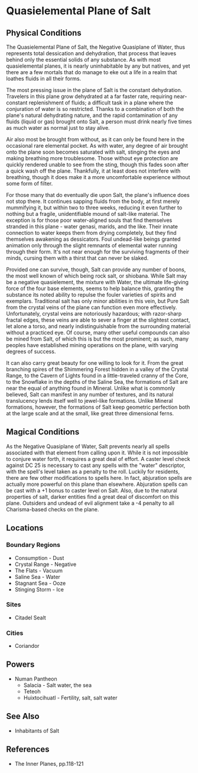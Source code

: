 # Quasielemental Plane of Salt

## Physical Conditions
The Quasielemental Plane of Salt, the Negative Quasiplane of Water, thus represents total dessication and dehydration, that process that leaves behind only the essential solids of any substance. As with most quasielemental planes, it is nearly uninhabitable by any but natives, and yet there are a few mortals that do manage to eke out a life in a realm that loathes fluids in all their forms.

The most pressing issue in the plane of Salt is the constant dehydration. Travelers in this plane grow dehydrated at a far faster rate, requiring near-constant replenishment of fluids; a difficult task in a plane where the conjuration of water is so restricted. Thanks to a combination of both the plane's natural dehydrating nature, and the rapid contamination of any fluids (liquid or gas) brought onto Salt, a person must drink nearly five times as much water as normal just to stay alive.

Air also most be brought from without, as it can only be found here in the occasional rare elemental pocket. As with water, any degree of air brought onto the plane soon becomes saturated with salt, stinging the eyes and making breathing more troublesome. Those without eye protection are quickly rendered unable to see from the sting, though this fades soon after a quick wash off the plane. Thankfully, it at least does not interfere with breathing, though it does make it a more uncomfortable experience without some form of filter.

For those many that do eventually die upon Salt, the plane's influence does not stop there. It continues sapping fluids from the body, at first merely mummifying it, but within two to three weeks, reducing it even further to nothing but a fragile, unidentifiable mound of salt-like material. The exception is for those poor water-aligned souls that find themselves stranded in this plane - water genasi, marids, and the like. Their innate connection to water keeps them from drying completely, but they find themselves awakening as dessicators. Foul undead-like beings granted animation only through the slight remnants of elemental water running through their form. It's not near enough for the surviving fragments of their minds, cursing them with a thirst that can never be slaked.

Provided one can survive, though, Salt can provide any number of boons, the most well known of which being rock salt, or shiobana. While Salt may be a negative quasielement, the mixture with Water, the ultimate life-giving force of the four base elements, seems to help balance this, granting the substance its noted ability to repulse the fouler varieties of spirits and exemplars. Traditional salt has only minor abilities in this vein, but Pure Salt from the crystal veins of the plane can function even more effectively. Unfortunately, crystal veins are notoriously hazardous; with razor-sharp fractal edges, these veins are able to sever a finger at the slightest contact, let alone a torso, and nearly indistinguishable from the surrounding material without a practiced eye. Of course, many other useful compounds can also be mined from Salt, of which this is but the most prominent; as such, many peoples have established mining operations on the plane, with varying degrees of success.

It can also carry great beauty for one willing to look for it. From the great branching spires of the Shimmering Forest hidden in a valley of the Crystal Range, to the Cavern of Lights found in a little-traveled cranny of the Core, to the Snowflake in the depths of the Saline Sea, the formations of Salt are near the equal of anything found in Mineral. Unlike what is commonly believed, Salt can manifest in any number of textures, and its natural translucency lends itself well to jewel-like formations. Unlike Mineral formations, however, the formations of Salt keep geometric perfection both at the large scale and at the small, like great three dimensional ferns.

## Magical Conditions
As the Negative Quasiplane of Water, Salt prevents nearly all spells associated with that element from calling upon it. While it is not impossible to conjure water forth, it requires a great deal of effort. A caster level check against DC 25 is necessary to cast any spells with the "water" descriptor, with the spell's level taken as a penalty to the roll. Luckily for residents, there are few other modifications to spells here. In fact, abjuration spells are actually more powerful on this plane than elsewhere. Abjuration spells can be cast with a +1 bonus to caster level on Salt. Also, due to the natural properties of salt, darker entities find a great deal of discomfort on this plane. Outsiders and undead of evil alignment take a -4 penalty to all Charisma-based checks on the plane.

## Locations
### Boundary Regions
- Consumption - Dust
- Crystal Range - Negative
- The Flats - Vacuum
- Saline Sea - Water
- Stagnant Sea - Ooze
- Stinging Storm - Ice
### Sites
- Citadel Sealt
### Cities
- Coriandor


## Powers
- Numan Pantheon
	- Salacia - Salt water, the sea
	- Teteoh
	- Huixtocihuatl - Fertility, salt, salt water


## See Also
- Inhabitants of Salt


## References
- The Inner Planes, pp.118-121